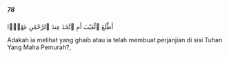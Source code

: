 ##### 78

<span class="ayah">أَطَّلَعَ ٱلْغَيْبَ أَمِ ٱتَّخَذَ عِندَ ٱلرَّحْمَٰنِ عَهْدًۭا</span>

<span class="ayah_translation">Adakah ia melihat yang ghaib atau ia telah membuat perjanjian di sisi Tuhan Yang Maha Pemurah?,</span>
